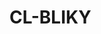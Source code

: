 # CL-BLIKY
<title>
## Description

cl-bliky is a very simple blogging engine written in lisp.

It's based on a [tutorial](http://roeim.net/vetle/docs/cl-webapp-intro/) 
written by [Vetle Roeim](http://roeim.net/vetle/). 
<split>

Posts are written, or uploaded using a web browser.
The posts are inter-linked static html pages.
The engine is configured to push the pages to a [github pages](http://pages.github.com) repo.
The engine is easily configured so that the generated page can be served directly 
from a server like apache or nginx as well.


## dependencies
cl-bliky depends on the following packages :


* [sbcl](http://sbcl.sourceforge.net/)
* [elephant](http://common-lisp.net/project/elephant/) 
  with [berkley db](http://www.oracle.com/technology/products/berkeley-db/index.html).
* [hunchentoot](http://www.weitz.de/hunchentoot/)
* [html-template](http://www.weitz.de/html-template/)
* [htmlgen](http://www.cliki.net/htmlgen)
* [cl-html-parse](http://www.cliki.net/CL-HTML-Parse)
* [cl-markdown](http://common-lisp.net/project/cl-markdown/)



## initial startup



## Acknowledgements
*rss_pill_blue_32.png

	- source :[Zeus Studios](http://www.zeusboxstudio.com/blog/feedicons-2)
	- License : [Creative Commons Attribution-No Derivative Works](http://creativecommons.org/licenses/by-nd/3.0/</string>)